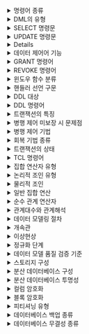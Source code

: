 <details>
<summary>명령어 종류</summary>
  <b>정조제</b><br/>
  데이터정의어(DDL), 데이터조작어(DML), 데이터제어어(DCL)
</details>

<details>
<summary>DML의 유형</summary>
  <b>세인업데</b><br/>
  SELECT, INSERT, UPDATE, DELETE
</details>

<details>
<summary>SELECT 명령문</summary>
  <b>셀프 웨 구해오</b><br/>
  SELECT, FROM, WHERE, GROUP BY, HAVING, ORDER BY
</details>

<details>
<summary>UPDATE 명령문</summary>
  <b>업셋웨</b><br/>
  UPDATE, SET, WHERE
</details>

<details>
<summaryDELETE 명령문</summary>
  <b>델프웨</b><br/>
  DELETE, FROM, WHERE
</details>

<details>
<summary>데이터 제어어 기능</summary>
  <b>보무병회</b><br/>
  데이터보안, 무결성 유지, 병행수행제어, 회복
</details>

<details>
<summary>GRANT 명령어</summary>
  <b>그온투</b><br/>
  GRANT 권한 ON 테이블 TO 사용자
</details>

<details>
<summary>REVOKE 명령어</summary>
  <b>리온프</b><br/>
  REVOKE 권한 ON 테이블 FROM 사용자
</details>

<details>
<summary>윈도우 함수 분류</summary>
  <b>집 순행비</b><br/>
  집계함수, 순위함수, 행순서 함수, 그룹 내 비율 함수
</details>

<details>
<summary>핸들러 선언 구문</summary>
  <b>액상명</b><br/>
  액션, 상태 값, 명령문
</details>

<details>
<summary>DDL 대상</summary>
  <b>도스테뷰인</b><br/>
  도메인, 스키마, 테이블, 뷰, 인덱스
</details>

<details>
<summary>DDL 명령어</summary>
  <b>크알드트</b><br/>
  CREATE, ALTER, DROP, TRUNCATE
</details>

<details>
<summary>트랜잭션의 특징</summary>
  <b>ACID</b><br/>
  Atomicity, Consistency, Isolation, Durability
</details>

<details>
<summary>병행 제어 미보장 시 문제점</summary>
  <b>갱현모연</b><br/>
  갱신손실, 현황 파악오류, 모순성, 연쇄복귀
</details>

<details>
<summary>병행 제어 기법</summary>
  <b>로 낙타다</b><br/>
  로킹, 낙관적 검증, 타임 스탬프 순서, 다중버전 동시성
</details>

<details>
<summary>회복 기법 종류</summary>
  <b>회로체크</b><br/>
  회복 기법(로그 기반 회복 기법), 체크 포인트 회복 기법, 그림자 페이징 회복 기법
</details>

<details>
<summary>트랜잭션의 상태</summary>
  <b>활부완실</b><br/>
  활동, 부분완료, 완료, 실패, 철회 상태
</details>

<details>
<summary>TCL 명령어</summary>
  <b>커롤체</b><br/>
  커밋, 롤백, 체크 포인트
</details>

<details>
<summary>집합 연산자 유형</summary>
  <b>유유인마</b><br/>
  유니온, 유니온올, 인터섹션, 마이너스
</details>

<details>
<summary>논리적 조인 유형</summary>
  <b>내외교셀</b><br/>
  내부조인, 외부조인, 교차조인, 셀프조인
</details>

<details>
<summary>물리적 조인</summary>
  <b>네소해</b><br/>
  Nested-Loop Join, Sort-Merge Join, Hash Join
</details>

<details>
<summary>일반 집합 연산</summary>
  <b>합교차카</b><br/>
  합집합, 교집합, 차집합, 카디션 프로덕트
</details>

<details>
<summary>순수 관계 연산자</summary>
  <b>셀프조디</b><br/>
  셀렉트, 프로젝트, 조인, 디버전
</details>

<details>
<summary>관계대수와 관계해석</summary>
  <b>대절해비</b><br/>
  관계 대수는 절차적 언어, 관계 해석은 비절차적 언어
</details>

<details>
<summary>데이터 모델링 절차</summary>
  <b>요개논물</b><br/>
  요구조건 분석, 개념적 설계, 논리적 설계, 물리적 설계
</details>

<details>
<summary>개속관</summary>
  <b>개체-관계-모델 구성요소</b><br/>
  개체, 속성, 관계
</details>

<details>
<summary>이상현상</summary>
  <b>삽삭갱</b><br/>
  삽입이상, 삭제이상, 갱신이상
</details>

<details>
<summary>정규화 단계</summary>
  <b>원부이 결다조</b><br/>
  원자화(1), 부분 함수 종속 제거(2), 이행 함수 종속 제거(3), 결정자 함수 종속 BCNF, 다치 종속성 제거(4), 조인 종속성 제거 5NF
</details>

<details>
<summary>데이터 모델 품질 검증 기준</summary>
  <b>정완준 최일활</b><br/>
  정확성, 완전성, 준거성, 최신성, 일관성, 활용성
</details>

<details>
<summary>스토리지 구성</summary>
  <b>다나스</b><br/>
  DAS, NAS, SAN
</details>

<details>
<summary>분산 데이터베이스 구성</summary>
  <b>전분할지</b><br/>
  전역스키마, 분할스키마, 할당스키마, 지역스키마
</details>

<details>
<summary>분산 데이터베이스 투명성</summary>
  <b>위 복병 분장</b><br/>
  위치 투명성, 복제 투명성, 병행 투명성, 분할 투명성, 장애 투명성
</details>

<details>
<summary>컬럼 암호화</summary>
  <b>애플하</b><br/>
  API, Plug-in, Hybrid
</details>

<details>
<summary>블록 암호화</summary>
  <b>티파</b><br/>
  TDE 방식, 파일 암호화 방식
</details>

<details>
<summary>피티셔닝 유형</summary>
  <b>레해리 컴라</b><br/>
  레인지 파티셔닝, 해시 파티셔닝, 라스트 파티셔닝, 컴포지트 파티셔닝, 라운드로빈 파티셔닝
</details>

<details>
<summary>데이터베이스 백업 종류</summary>
  <b>전차증트</b><br/>
  전체백업, 차분백업, 증분백업, 트랜잭션 로그 백업
</details>

<details>
<summary>데이터베이스 무결성 종류</summary>
  <b>개참속사키</b><br/>
  개체 무결성, 참조 무결성, 속성 무결성, 사용자 무결성, 키 무결성
</details>
